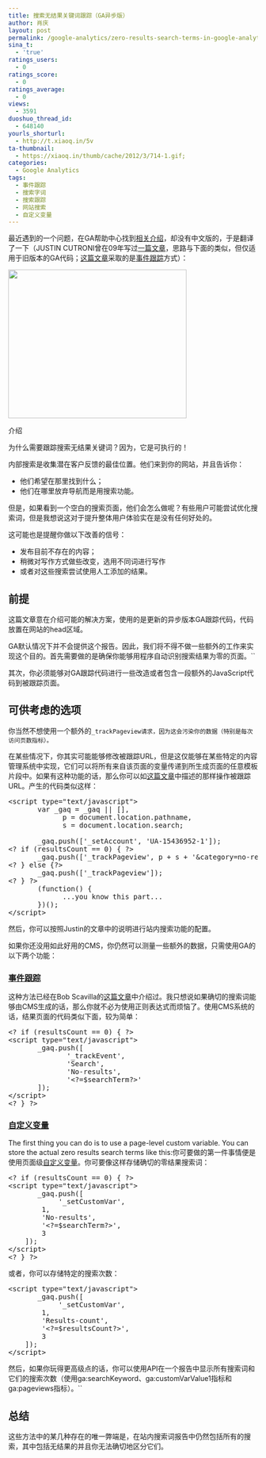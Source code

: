```yaml
---
title: 搜索无结果关键词跟踪（GA异步版）
author: 肖庆
layout: post
permalink: /google-analytics/zero-results-search-terms-in-google-analytics-async-edition/
sina_t:
  - 'true'
ratings_users:
  - 0
ratings_score:
  - 0
ratings_average:
  - 0
views:
  - 3591
duoshuo_thread_id:
  - 648140
yourls_shorturl:
  - http://t.xiaoq.in/5v
ta-thumbnail:
  - https://xiaoq.in/thumb/cache/2012/3/714-1.gif;
categories:
  - Google Analytics
tags:
  - 事件跟踪
  - 搜索字词
  - 搜索跟踪
  - 网站搜索
  - 自定义变量
---
```

最近遇到的一个问题，在GA帮助中心找到<a href="http://support.google.com/analytics/bin/answer.py?hl=zh-Hans&hlrm=en&answer=1645406" target="_blank">相关介绍</a>，却没有中文版的，于是翻译了一下（JUSTIN CUTRONI曾在09年写过<a href="http://cutroni.com/blog/2009/09/08/tracking-ero-result-searches-in-google-analytics/" target="_blank">一篇文章</a>，思路与下面的类似，但仅适用于旧版本的GA代码；<a href="http://www.fulcrumtech.net/blog/using-google-analytics-to-track-zero-results-found-for-site-searches/" target="_blank">这篇文章</a>采取的是<span class='wp_keywordlink_affiliate'><a href="https://xiaoq.in/tag/%e4%ba%8b%e4%bb%b6%e8%b7%9f%e8%b8%aa/" title="查看事件跟踪中的全部文章" target="_blank">事件跟踪</a></span>方式）：

<img class="alignnone size-full wp-image-715" title="zero-result" src="http://xiaoq.in/g/pics/2012/03/zero-result.gif" alt="" width="360" height="300" />

介绍

为什么需要跟踪搜索无结果关键词？因为，它是可执行的！

内部搜索是收集潜在客户反馈的最佳位置。他们来到你的网站，并且告诉你：

*   他们希望在那里找到什么；
*   他们在哪里放弃导航而是用搜索功能。

但是，如果看到一个空白的搜索页面，他们会怎么做呢？有些用户可能尝试优化搜索词，但是我想说这对于提升整体用户体验实在是没有任何好处的。

这可能也是提醒你做以下改善的信号：

*   发布目前不存在的内容；
*   稍微对写作方式做些改变，选用不同词进行写作
*   或者对这些搜索尝试使用人工添加的结果。

## 前提

这篇文章意在介绍可能的解决方案，使用的是更新的异步版本GA跟踪代码，代码放置在网站的head区域。

GA默认情况下并不会提供这个报告。因此，我们将不得不做一些额外的工作来实现这个目的。首先需要做的是确保你能够用程序自动识别搜索结果为零的页面。``

其次，你必须能够对GA跟踪代码进行一些改造或者包含一段额外的JavaScript代码到被跟踪页面。

## 可供考虑的选项

你当然不想使用一个额外的`_trackPageview请求，因为这会污染你的数据（特别是每次访问页数指标）。`

在某些情况下，你其实可能能够修改被跟踪URL，但是这仅能够在某些特定的内容管理系统中实现，它们可以将所有来自该页面的变量传递到所生成页面的任意模板片段中。如果有这种功能的话，那么你可以如<a href="http://cutroni.com/blog/2009/09/08/tracking-ero-result-searches-in-google-analytics/" target="_blank">这篇文章</a>中描述的那样操作被跟踪URL。产生的代码类似这样：

<pre>&lt;script type="text/javascript"&gt;
       var _gaq = _gaq || [],
             p = document.location.pathname,
             s = document.location.search;

       _gaq.push(['_setAccount', 'UA-15436952-1']);
&lt;? if (resultsCount == 0) { ?&gt;
       _gaq.push(['_trackPageview', p + s + '&category=no-results']);
&lt;? } else {?&gt;
       _gaq.push(['_trackPageview']);
&lt;? } ?&gt;
       (function() {
             ...you know this part...
       })();
&lt;/script&gt;</pre>

然后，你可以按照Justin的文章中的说明进行站内搜索功能的配置。

如果你还没用如此好用的CMS，你仍然可以测量一些额外的数据，只需使用GA的以下两个功能：

### <span class='wp_keywordlink_affiliate'><a href="https://xiaoq.in/tag/%e4%ba%8b%e4%bb%b6%e8%b7%9f%e8%b8%aa/" title="查看事件跟踪中的全部文章" target="_blank">事件跟踪</a></span>

这种方法已经在Bob Scavilla的<a href="http://www.fulcrumtech.net/blog/using-google-analytics-to-track-zero-results-found-for-site-searches/" target="_blank">这篇文章</a>中介绍过。我只想说如果确切的搜索词能够由CMS生成的话，那么你就不必为使用正则表达式而烦恼了。使用CMS系统的话，结果页面的代码类似下面，较为简单：

<pre>&lt;? if (resultsCount == 0) { ?&gt;
&lt;script type="text/javascript"&gt;
       _gaq.push([
              '_trackEvent',
              'Search',
              'No-results',
              '&lt;?=$searchTerm?&gt;'
       ]);
&lt;/script&gt;
&lt;? } ?&gt;</pre>

### <span class='wp_keywordlink_affiliate'><a href="https://xiaoq.in/tag/%e8%87%aa%e5%ae%9a%e4%b9%89%e5%8f%98%e9%87%8f/" title="查看自定义变量中的全部文章" target="_blank">自定义变量</a></span>

The first thing you can do is to use a page-level custom variable. You can store the actual zero results search terms like this:你可要做的第一件事情便是使用页面级<span class='wp_keywordlink_affiliate'><a href="https://xiaoq.in/tag/%e8%87%aa%e5%ae%9a%e4%b9%89%e5%8f%98%e9%87%8f/" title="查看自定义变量中的全部文章" target="_blank">自定义变量</a></span>。你可要像这样存储确切的零结果搜索词：

<pre>&lt;? if (resultsCount == 0) { ?&gt;
&lt;script type="text/javascript"&gt;
       _gaq.push([
       		'_setCustomVar',
		1,
		'No-results',
		'&lt;?=$searchTerm?&gt;',
		3
	]);
&lt;/script&gt;
&lt;? } ?&gt;</pre>

或者，你可以存储特定的搜索次数：

<pre>&lt;script type="text/javascript"&gt;
       _gaq.push([
       		'_setCustomVar',
		1,
		'Results-count',
		'&lt;?=$resultsCount?&gt;',
		3
	]);
&lt;/script&gt;</pre>

然后，如果你玩得更高级点的话，你可以使用API在一个报告中显示所有搜索词和它们的搜索次数（使用ga:searchKeyword、ga:customVarValue1指标和ga:pageviews指标）。``

## 总结

这些方法中的某几种存在的唯一弊端是，在站内搜索词报告中仍然包括所有的搜索，其中包括无结果的并且你无法确切地区分它们。